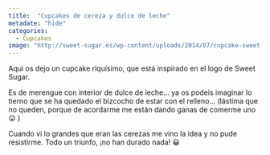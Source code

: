 ```yaml
---
title:  "Cupcakes de cereza y dulce de leche"
metadate: "hide"
categories:
  - Cupcakes
image: "http://sweet-sugar.es/wp-content/uploads/2014/07/cupcake-sweet-sugar.jpg"
---
```


Aqui os dejo un cupcake riquísimo, que está inspirado en el logo de Sweet Sugar.

Es de merengue con interior de dulce de leche&#8230; ya os podeis imaginar lo tierno que se ha quedado el bizcocho de estar con el relleno&#8230; (lástima que no queden, porque de acordarme me están dando ganas de comerme uno 😛 )

Cuando vi lo grandes que eran las cerezas me vino la idea y no pude resistirme. Todo un triunfo, ¡no han durado nada! 😀